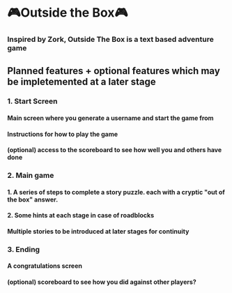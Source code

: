 <h1> 🎮Outside the Box🎮</h1>
<h3>Inspired by Zork, Outside The Box is a text based adventure game </h3>


<h2>Planned features + optional features which may be impletemented at a later stage</h2>

  <h3>1. Start Screen</h3>
    <h4>Main screen where you generate a username and start the game from</h4>
    <h4>Instructions for how to play the game</h4>
    <h4>(optional) access to the scoreboard to see how well you and others have done</h4>

  <h3>2. Main game</h3>
    <h4>1. A series of steps to complete a story puzzle. each with a cryptic "out of the box" answer.</h4>
    <h4>2. Some hints at each stage in case of roadblocks </h4>
    <h4>Multiple stories to be introduced at later stages for continuity</h4>

  <h3>3. Ending </h3>
    <h4>A congratulations screen</h4>
    <h4>(optional) scoreboard to see how you did against other players? </h4>
